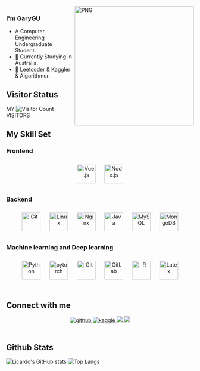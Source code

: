 <!-- <div align="center">
  <img src="https://octodex.github.com/images/surftocat.png" width="320" height="320">
</div>
 -->
<img align="right" alt="PNG" src="https://octodex.github.com/images/surftocat.png" width="320" height="320"/>

### I'm GaryGU
- A Computer Engineering Undergraduate Student.
- 🌱 Currently Studying in Australia.
- 🌱 Leetcoder & Kaggler & Algorithmer.

## Visitor Status
MY ![Visitor Count](https://profile-counter.glitch.me/GaryGuTC/count.svg) VISITORS

## My Skill Set  
<!-- <table><tr><td valign="top" width="33%"> -->



### Frontend  
<div align="center">  
<img style="margin: 10px" src="https://profilinator.rishav.dev/skills-assets/vuejs-original-wordmark.svg" alt="Vue.js" height="50" />  
<img style="margin: 10px" src="https://profilinator.rishav.dev/skills-assets/nodejs-original-wordmark.svg" alt="Node.js" height="50" />  
</div>

<!-- </td><td valign="top" width="33%"> -->



### Backend  
<div align="center">  
<img style="margin: 10px" src="https://profilinator.rishav.dev/skills-assets/git-scm-icon.svg" alt="Git" height="50" />  
<img style="margin: 10px" src="https://profilinator.rishav.dev/skills-assets/linux-original.svg" alt="Linux" height="50" />  
<img style="margin: 10px" src="https://profilinator.rishav.dev/skills-assets/nginx-original.svg" alt="Nginx" height="50" />  
<img style="margin: 10px" src="https://profilinator.rishav.dev/skills-assets/java-original-wordmark.svg" alt="Java" height="50" />  
<img style="margin: 10px" src="https://profilinator.rishav.dev/skills-assets/mysql-original-wordmark.svg" alt="MySQL" height="50" />  
<img style="margin: 10px" src="https://profilinator.rishav.dev/skills-assets/mongodb-original-wordmark.svg" alt="MongoDB" height="50" />  
</div>

<!-- </td><td valign="top" width="33%"> -->



### Machine learning and Deep learning  
<div align="center">  
<img style="margin: 10px" src="https://profilinator.rishav.dev/skills-assets/python-original.svg" alt="Python" height="50" />  
<img style="margin: 10px" src="https://profilinator.rishav.dev/skills-assets/pytorch-icon.svg" alt="pytorch" height="50" />  
<img style="margin: 10px" src="https://profilinator.rishav.dev/skills-assets/git-scm-icon.svg" alt="Git" height="50" />  
<img style="margin: 10px" src="https://profilinator.rishav.dev/skills-assets/gitlab.svg" alt="GitLab" height="50" />  
<img style="margin: 10px" src="https://profilinator.rishav.dev/skills-assets/r.svg" alt="R" height="50" />  
<img style="margin: 10px" src="https://profilinator.rishav.dev/skills-assets/latex.png" alt="Latex" height="50" />  
</div>

<!-- </td></tr></table>   -->

<br/>  


## Connect with me  
<div align="center">
<a href="https://github.com/GaryGuTC" target="_blank">
<img src=https://img.shields.io/badge/github-%2324292e.svg?&style=for-the-badge&logo=github&logoColor=white alt=github style="margin-bottom: 5px;" />
</a>
<a href="https://www.kaggle.com/garygut" target="_blank">
<img src=https://img.shields.io/badge/kaggle-%2344BAE8.svg?&style=for-the-badge&logo=kaggle&logoColor=white alt=kaggle style="margin-bottom: 5px;" />
</a>
<a href="https://leetcode.cn/u/gu-tian-cheng" target="_blank">
<img src=https://img.shields.io/badge/-LeetCode-FFA116?style=for-the-badge&logo=LeetCode&logoColor=black />
</a>
<a href="https://www.youtube.com/channel/UCE_I_lTrWIPgRO6Zc3u3PQQ" target="_blank">
<img src=https://img.shields.io/badge/YouTube-FF0000?style=for-the-badge&logo=youtube&logoColor=white />
</a>
</div>  
  

<br/>  


## Github Stats  

![Licardo's GitHub stats](https://github-readme-stats.vercel.app/api?username=GaryGuTC&show_icons=true)
![Top Langs](https://github-readme-stats.vercel.app/api/top-langs/?username=GaryGuTC&layout=compact)

